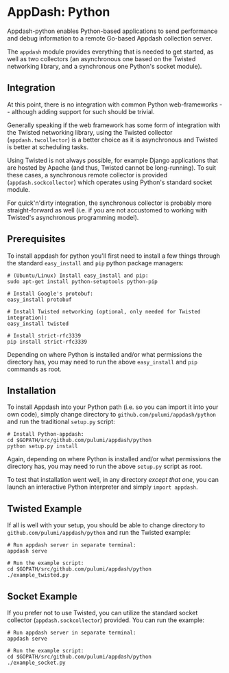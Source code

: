 # AppDash: Python

Appdash-python enables Python-based applications to send performance and debug information to a remote Go-based Appdash collection server.

The `appdash` module provides everything that is needed to get started, as well as two collectors (an asynchronous one based on the Twisted networking library, and a synchronous one Python's socket module).

## Integration

At this point, there is no integration with common Python web-frameworks -- although adding support for such should be trivial.

Generally speaking if the web framework has some form of integration with the Twisted networking library, using the Twisted collector (`appdash.twcollector`) is a better choice as it is asynchronous and Twisted is better at scheduling tasks.

Using Twisted is not always possible, for example Django applications that are hosted by Apache (and thus, Twisted cannot be long-running). To suit these cases, a synchronous remote collector is provided (`appdash.sockcollector`) which operates using Python's standard socket module.

For quick'n'dirty integration, the synchronous collector is probably more straight-forward as well (i.e. if you are not accustomed to working with Twisted's asynchronous programming model).

## Prerequisites

To install appdash for python you'll first need to install a few things through the standard `easy_install` and `pip` python package managers:

```
# (Ubuntu/Linux) Install easy_install and pip:
sudo apt-get install python-setuptools python-pip

# Install Google's protobuf:
easy_install protobuf

# Install Twisted networking (optional, only needed for Twisted integration):
easy_install twisted

# Install strict-rfc3339
pip install strict-rfc3339
```

Depending on where Python is installed and/or what permissions the directory has, you may need to run the above `easy_install` and `pip` commands as root.

## Installation

To install Appdash into your Python path (i.e. so you can import it into your own code), simply change directory to `github.com/pulumi/appdash/python` and run the traditional `setup.py` script:

```
# Install Python-appdash:
cd $GOPATH/src/github.com/pulumi/appdash/python
python setup.py install
```

Again, depending on where Python is installed and/or what permissions the directory has, you may need to run the above `setup.py` script as root.

To test that installation went well, in any directory _except that one_, you can launch an interactive Python interpreter and simply `import appdash`.

## Twisted Example

If all is well with your setup, you should be able to change directory to `github.com/pulumi/appdash/python` and run the Twisted example:

```
# Run appdash server in separate terminal:
appdash serve

# Run the example script:
cd $GOPATH/src/github.com/pulumi/appdash/python
./example_twisted.py
```

## Socket Example

If you prefer not to use Twisted, you can utilize the standard socket collector (`appdash.sockcollector`) provided. You can run the example:

```
# Run appdash server in separate terminal:
appdash serve

# Run the example script:
cd $GOPATH/src/github.com/pulumi/appdash/python
./example_socket.py
```
